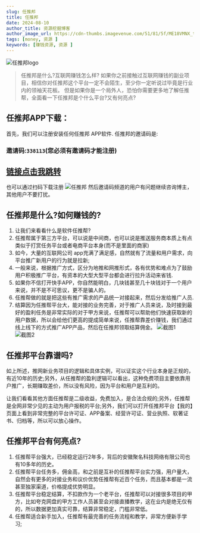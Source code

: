 ```yaml
---
slug: 任推邦
title: 任推邦
date: 2024-08-10
author_title: 资源挖掘博客
author_image_url: https://cdn-thumbs.imagevenue.com/51/81/5f/ME18VMNX_t.jpg
tags: [money, 资源 ]
keywords: [赚钱资源, 资源 ]
---
```

![任推邦logo](https://www.bd.cn/p/style/web/zt/img/dtimgs/dt2_logo2.png)

> 任推邦是什么?互联网赚钱怎么样?
> 如果你之前接触过互联网赚钱的副业项目，相信你对任推邦这个平台一定不会陌生，至少你一定听说过毕竟是行业内的领袖天花板。
> 但是如果你是一个局外人，恐怕你需要更多地了解任推帮，全面看一下任推邦是个什么平台?又有何亮点?

## 任推邦APP下载：
首先，我们可以注册安装任何任推邦 APP软件.
任推邦的邀请码是:
### 邀请码:`338113`(您必须有邀请码才能注册)
## [链接点击我跳转](https://dt.bd.cn/#/pages/login/register?invite_code=338113)
也可以通过扫码下载注册
![任推邦](https://cdn-thumbs.imagevenue.com/68/06/0e/ME18VEHK_t.jpg)
然后邀请码频道的用户有问题继续咨询博主，其他用户不要打扰。


## 任推邦是什么?如何赚钱的?
 1. 让我们来看看什么是软件任推帮?
 2. 任推帮属于第三方平台，可以说是中间商，也可以说是推送服务商本质上有点类似于打赏任务平台或者电商平台本身(而不是里面的商家)
 3. 如今，大量的互联网公司 app充满了满足感，自然就有了流量和用户需求，向平台推广新用户的行为就是拉新;
 4. 一般来说，根据推广方式，区分为地推和网推形式，各有优势和难点为了鼓励用户积极推广平台，有资本的大型大型平台都会进行拉升活动来省钱.
 5. 如果你不信打开快手APP，你自然能明白，几块钱甚至几十块钱对于一个用户来说，并不是不可思议，更不是骗人的。
 6. 任推帮做的就是把这些有推广需求的产品统一对接起来，然后分发给推广人员.
 7. 结算因为任推帮平台大，能对接的业务完善，对于推广人员来说，及时接到最好的盈利任务是非常实际的对于甲方来说，任推帮可以帮助他们快速获取新的用户数据，所以会给他们更高的提成简单来说，任推帮靠差价赚钱，我们通过线上线下的方式推广APP产品，然后在任推邦领取结算佣金。
 ![截图1](https://cdn-thumbs.imagevenue.com/52/d9/59/ME18VEIR_t.jpg)
 ![截图2](https://cdn-thumbs.imagevenue.com/52/d9/59/ME18VEIR_t.jpg)


## 任推邦平台靠谱吗?
如上所述，推网新业务项目的逻辑和具体实例，可以证实这个行业本身是正规的，有近10年的历史;另外，从任推帮的盈利逻辑可以看出，这种免费项目主要依靠用户推广，长期赚取差价，所以没有风险，因为平台和用户是互利的。

让我们看看其他方面任推帮是二级收益，免费加入，是合法合规的;另外，任推帮是全网非常少见的主动为用户报税的平台;另外，我们可以打开任推邦平台【我的】页面上看到非常完整的平台许可证、APP备案、经营许可证、营业执照、软著证书、归档等，所以可以放心操作。


## 任推邦平台有何亮点?
1. 任推帮平台强大，已经稳定运行2年多，背后的安徽聚名科技网络有限公司也有10多年的历史。
2. 任推帮平台任务多，佣金高，和之前是互补的任推帮平台实力强，用户量大，自然会有更多的对接业务和议价优势任推帮有近百个任务，而且基本都是一流甚至独家渠道，价格提成优势明显。
3. 任推帮平台稳定结算，不扣款作为一个老平台，任推帮可以对接很多项目的甲方，比如夸克网盘的甲方工作人员甚至会对接直播教学，这在业内是绝无仅有的，所以数据更加真实可靠，结算非常稳定，门槛非常低。
4. 任推帮适合新手加入，任推帮有最完善的任务流程和教学，非常方便新手学习;



